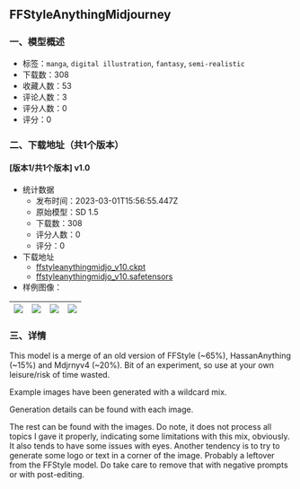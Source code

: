## FFStyleAnythingMidjourney
### 一、模型概述

- 标签：`manga`, `digital illustration`, `fantasy`, `semi-realistic`
- 下载数：308
- 收藏人数：53
- 评论人数：3
- 评分人数：0
- 评分：0

### 二、下载地址（共1个版本）

#### [版本1/共1个版本] v1.0

- 统计数据
  - 发布时间：2023-03-01T15:56:55.447Z
  - 原始模型：SD 1.5
  - 下载数：308
  - 评分人数：0
  - 评分：0
- 下载地址
  - [ffstyleanythingmidjo_v10.ckpt](https://civitai.com/api/download/models/17010?type=Model&format=PickleTensor&size=full&fp=fp16)
  - [ffstyleanythingmidjo_v10.safetensors](https://civitai.com/api/download/models/17010)
- 样例图像：

| <img src="https://image.civitai.com/xG1nkqKTMzGDvpLrqFT7WA/cb378612-1e24-4a34-d9d1-6acebda45000/width=450/172181.jpeg" /> | <img src="https://image.civitai.com/xG1nkqKTMzGDvpLrqFT7WA/03625c34-1788-422e-2712-0a07d631a100/width=450/172191.jpeg" /> | <img src="https://image.civitai.com/xG1nkqKTMzGDvpLrqFT7WA/faf185d9-0dac-48d3-7897-6d0e00cc5e00/width=450/172190.jpeg" /> | <img src="https://image.civitai.com/xG1nkqKTMzGDvpLrqFT7WA/64ff5e05-2f24-4dc8-8e8a-002e75074000/width=450/172189.jpeg" /> |
| ---- | ---- | ---- | ---- |


### 三、详情
<p>This model is a merge of an old version of FFStyle (~65%), HassanAnything (~15%) and Mdjrnyv4 (~20%). Bit of an experiment, so use at your own leisure/risk of time wasted.</p><p></p><p>Example images have been generated with a wildcard mix.</p><p></p><p>Generation details can be found with each image.</p><p></p><p>The rest can be found with the images. Do note, it does not process all topics I gave it properly, indicating some limitations with this mix, obviously. It also tends to have some issues with eyes. Another tendency is to try to generate some logo or text in a corner of the image. Probably a leftover from the FFStyle model. Do take care to remove that with negative prompts or with post-editing.</p>